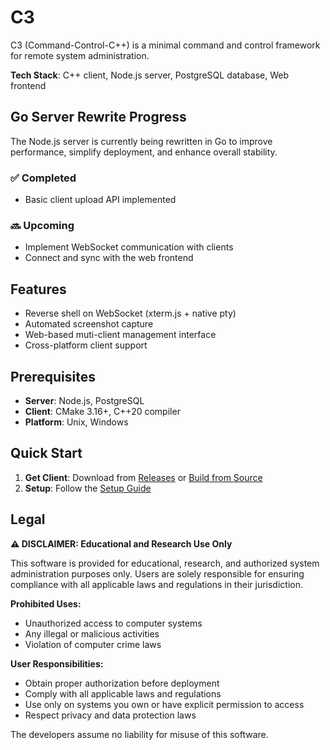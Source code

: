 # C3

C3 (Command-Control-C++) is a minimal command and control framework for remote system administration.

**Tech Stack**: C++ client, Node.js server, PostgreSQL database, Web frontend

## Go Server Rewrite Progress

The Node.js server is currently being rewritten in Go to improve performance, simplify deployment, and enhance overall stability.

### ✅ Completed

* Basic client upload API implemented

### 🔜 Upcoming

* Implement WebSocket communication with clients
* Connect and sync with the web frontend

## Features

- Reverse shell on WebSocket (xterm.js + native pty)
- Automated screenshot capture
- Web-based muti-client management interface
- Cross-platform client support

## Prerequisites

- **Server**: Node.js, PostgreSQL
- **Client**: CMake 3.16+, C++20 compiler
- **Platform**: Unix, Windows

## Quick Start

1. **Get Client**: Download from [Releases](https://github.com/yuzujr/C3/releases) or [Build from Source](docs/BUILD.md)
2. **Setup**: Follow the [Setup Guide](docs/SETUP.md)

## Legal

**⚠️ DISCLAIMER: Educational and Research Use Only**

This software is provided for educational, research, and authorized system administration purposes only. Users are solely responsible for ensuring compliance with all applicable laws and regulations in their jurisdiction.

**Prohibited Uses:**
- Unauthorized access to computer systems
- Any illegal or malicious activities
- Violation of computer crime laws

**User Responsibilities:**
- Obtain proper authorization before deployment
- Comply with all applicable laws and regulations
- Use only on systems you own or have explicit permission to access
- Respect privacy and data protection laws

The developers assume no liability for misuse of this software.
